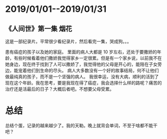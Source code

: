 # 2019/01/01--2019/01/31

## 《人间世》第一集 烟花

这是一部纪录片。平常很少看纪录片，然后看完一集，哭成狗。。。

患有癌症的孩子以及她的家庭。
里面的病人大都是 10 岁左右，还处于要撒娇的年龄，有些时候看着他们撒娇我觉得家乡一定很累。但是有一个家乡说，以前我不在她身边，现在终于找到了人可以撒娇了，我觉得他的父母是开心的，能陪在子女旁边，能宠着他们到生命的尽头。
病人大多数没有一个好的故事结局，何不让他们做最纯真的孩子，而不是一个坚强的病人。
我很幸运，没有大病，顺利的活到了现在这个年龄。我在思考，要是我现在得了癌症，我会选择什么样的路呢？痛苦的治疗还是活最后的日子？大概后者吧。不想要父母受累。

# 总结

总结个蛋，记录的越来越少了。我的天勒。晚上就背会单词，不至于啥都不能干吧？
